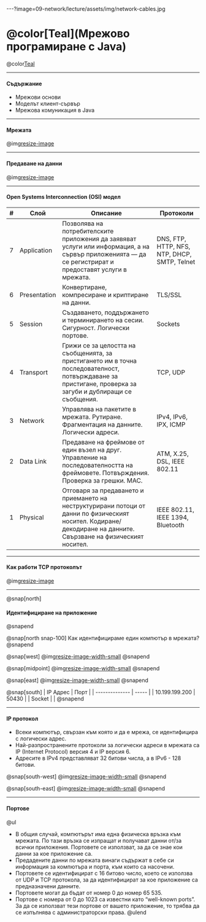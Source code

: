 ---?image=09-network/lecture/assets/img/network-cables.jpg
# @color[Teal](Мрежово програмиране с Java)
@color[Teal](_11.12.2018_)

---

#### Съдържание

- Мрежови основи
- Моделът клиент-сървър
- Мрежова комуникация в Java

---

#### Мрежата

@img[resize-image](09-network/lecture/assets/img/the_network.png)

---

#### Предаване на данни

@img[resize-image](09-network/lecture/assets/img/protocols.png)

---

#### Open Systems Interconnection (OSI) модел

| #   | Слой         | Описание | Протоколи |
| --- | ------------ | --- | --- |
| 7   | Application  | Позволява на потребителските приложения да заявяват услуги или информация, а на сървър приложенията — да се регистрират и предоставят услуги в мрежата. | DNS, FTP, HTTP, NFS, NTP, DHCP, SMTP, Telnet |
| 6   | Presentation | Конвертиране, компресиране и криптиране на данни. | TLS/SSL |
| 5   | Session      | Създаването, поддържането и терминирането на сесии. Сигурност. Логически портове. | Sockets |
| 4   | Transport    | Грижи се за целостта на съобщенията, за пристигането им в точна последователност, потвърждаване за пристигане, проверка за загуби и дублиращи се съобщения. | TCP, UDP |
| 3   | Network      | Управлява на пакетите в мрежата. Рутиране. Фрагментация на данните. Логически адреси. | IPv4, IPv6, IPX, ICMP |
| 2   | Data Link    | Предаване на фреймове от един възел на друг. Управление на последователността на фреймовете. Потвърждения. Проверка за грешки. MAC. | ATM, X.25, DSL, IEEE 802.11 |
| 1   | Physical     | Отговаря за предаването и приемането на неструктурирани потоци от данни по физическият носител. Кодиране/декодиране на данните. Свързване на физическият носител. | IEEE 802.11, IEEE 1394, Bluetooth |)

---
#### Как работи TCP протоколът

@img[resize-image](09-network/lecture/assets/img/tcp.png)

---

@snap[north]
#### Идентифициране на приложение
@snapend

@snap[north snap-100]
Как идентифицираме един компютър в мрежата?
@snapend

@snap[west]
@img[resize-image-width-small](09-network/lecture/assets/img/cable.png)
@snapend

@snap[midpoint]
@img[resize-image-width-small](09-network/lecture/assets/img/pc.png)
@snapend

@snap[east]
@img[resize-image-width-small](09-network/lecture/assets/img/apps.png)
@snapend

@snap[south]
| IP Адрес       | Порт  |
| -------------- | ----- |
| 10.199.199.200 | 50430 |
| Socket         |       |
@snapend

---

#### IP протокол

- Всеки компютър, свързан към която и да е мрежа, се идентифицира с логически адрес.
- Най-разпространените протоколи за логически адреси в мрежата са IP (Internet Protocol) версия 4 и IP версия 6.
- Адресите в IPv4 представляват 32 битови числа, а в IPv6 - 128 битови.

@snap[south-west]
@img[resize-image-width-small](09-network/lecture/assets/img/ipv4.png)
@snapend

@snap[south-east]
@img[resize-image-width-small](09-network/lecture/assets/img/ipv6.png)
@snapend

---

#### Портове

@ul
- В общия случай, компютърът има една физическа връзка към мрежата. По тази връзка се изпращат и получават данни от/за всички приложения. Портовете се използват, за да се знае кои данни за кое приложение са.
- Предадените данни по мрежата винаги съдържат в себе си информация за компютъра и порта, към които са насочени.
- Портовете се идентифицират с 16 битово число, което се използва от UDP и TCP протокола, за да идентифицират за кое приложение са предназначени данните.
- Портовете могат да бъдат от номер 0 до номер 65 535.
- Портове с номера от 0 до 1023 са известни като “well-known ports”. За да се използват тези портове от вашето приложение, то трябва да се изпълнява с администраторски права.
@ulend